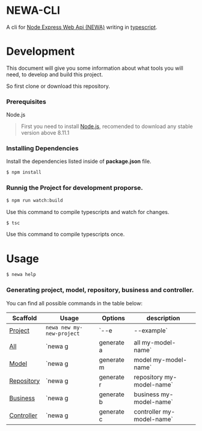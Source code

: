 # NEWA-CLI

A cli for [Node Express Web Api (NEWA)](https://github.com/TalissonJunior/NodeExpressWebApi) writing in [typescript](https://www.typescriptlang.org/).

# Development

This document will give you some information about what tools you will need, to develop and build this project.

So first clone or download this repository.

### Prerequisites

Node.js 
 
>First you need to install [Node.js](https://nodejs.org/), recomended to download any stable version above 8.11.1


### Installing Dependencies

Install the dependencies listed inside of **package.json** file.

```sh
$ npm install 
```

### Runnig the Project for development proporse.


```sh
$ npm run watch:build
```

Use this command to compile typescripts and watch for changes. 

```sh
$ tsc
```

Use this command to compile typescripts once.

# Usage

```sh
$ newa help
```

### Generating project, model, repository, business and controller.

You can find all possible commands in the table below:

Scaffold  | Usage | Options | description
---       | ---   | ---     | ---
[Project](https://github.com/TalissonJunior/NodeExpressWebApi) | `newa new my-new-project`   |  `--e|--example` | `Creates a new blank project.`
[All]() | `newa g|generate a|all my-model-name` | `--t|--table my-table-name     --env|--environment my-environment` | ` Generates model, repository, business and controller, based on a model name.`
[Model]()           | `newa g|generate m|model my-model-name`  | `--t|--table my-table-name     --env|--environment my-environment` | `Generates a new model.`
[Repository]()     | `newa g|generate r|repository my-model-name` | `----` | ` Generates a new repository, based on a existent model.`
[Business]()     | `newa g|generate b|business my-model-name` | `----` | `Generates a new business, based on a existent model.` 
[Controller]()     | `newa g|generate c|controller my-model-name` | `----` | `Generates a new controller, based on a existent model.`
